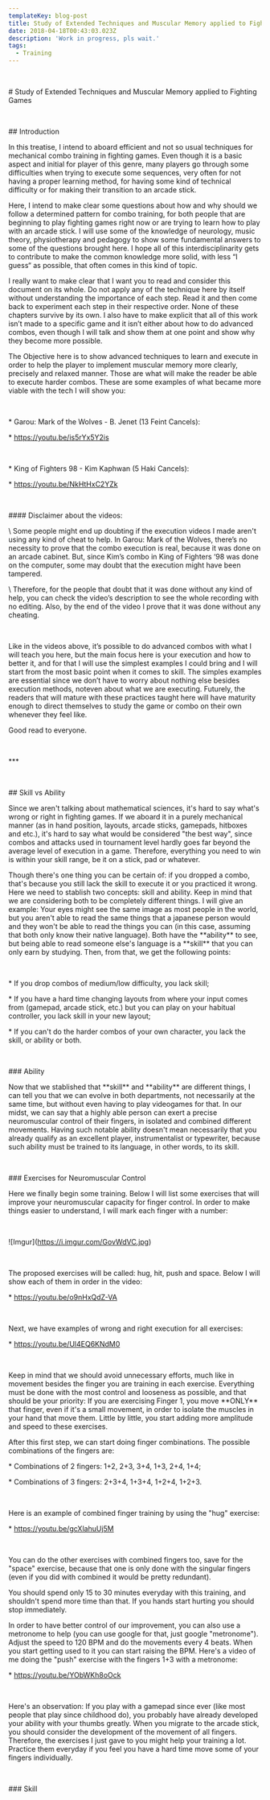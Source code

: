 ```yaml
---
templateKey: blog-post
title: Study of Extended Techniques and Muscular Memory applied to Fighting Games
date: 2018-04-18T00:43:03.023Z
description: 'Work in progress, pls wait.'
tags:
  - Training
---
```

<br>



\# Study of Extended Techniques and Muscular Memory applied to Fighting Games



<br>

\## Introduction



In this treatise, I intend to aboard efficient and not so usual techniques for mechanical combo training in fighting games. Even though it is a basic aspect and initial for player of this genre, many players go through some difficulties when trying to execute some sequences, very often for not having a proper learning method, for having some kind of technical difficulty or for making their transition to an arcade stick.



Here, I intend to make clear some questions about how and why should we follow a determined pattern for combo training, for both people that are beginning to play fighting games right now or are trying to learn how to play with an arcade stick. I will use some of the knowledge of neurology, music theory, physiotherapy and pedagogy to show some fundamental answers to some of the questions brought here. I hope all of this interdisciplinarity gets to contribute to make the common knowledge more solid, with less “I guess“ as possible, that often comes in this kind of topic.



I really want to make clear that I want you to read and consider this document on its whole. Do not apply any of the technique here by itself without understanding the importance of each step. Read it and then come back to experiment each step in their respective order. None of these chapters survive by its own. I also have to make explicit that all of this work isn’t made to a specific game and it isn’t either about how to do advanced combos, even though I will talk and show them at one point and show why they become more possible.



The Objective here is to show advanced techniques to learn and execute in order to help the player to implement muscular memory more clearly, precisely and relaxed manner. Those are what will make the reader be able to execute harder combos. These are some examples of what became more viable with the tech I will show you:

<br>



\* Garou: Mark of the Wolves - B. Jenet (13 Feint Cancels):

\* https://youtu.be/is5rYx5Y2is

<br>



\* King of Fighters 98 - Kim Kaphwan (5 Haki Cancels):

\* https://youtu.be/NkHtHxC2YZk



<br>

\#### Disclaimer about the videos:



\    Some people might end up doubting if the execution videos I made aren't using any kind of cheat to help. In Garou: Mark of the Wolves, there’s no necessity to prove that the combo execution is real, because it was done on an arcade cabinet. But, since Kim’s combo in King of Fighters ‘98 was done on the computer, some may doubt that the execution might have been tampered.



\    Therefore, for the people that doubt that it was done without any kind of help, you can check the video’s description to see the whole recording with no editing. Also, by the end of the video I prove that it was done without any cheating.



<br>

Like in the videos above, it’s possible to do advanced combos with what I will teach you here, but the main focus here is your execution and how to better it, and for that I will use the simplest examples I could bring and I will start from the most basic point when it comes to skill. The simples examples are essential since we don’t have to worry about nothing else besides execution methods, noteven about what we are executing. Futurely, the readers that will mature with these practices taught here will have maturity enough to direct themselves to study the game or combo on their own whenever they feel like.



Good read to everyone.



<br>

  

\*\**

<br>



\## Skill vs Ability



Since we aren't talking about mathematical sciences, it's hard to say what's wrong or right in fighting games. If we aboard it in a purely mechanical manner (as in hand position, layouts, arcade sticks, gamepads, hitboxes and etc.), it's hard to say what would be considered "the best way", since combos and attacks used in tournament level hardly goes far beyond the average level of execution in a game. Therefore, everything you need to win is within your skill range, be it on a stick, pad or whatever.



Though there's one thing you can be certain of: if you dropped a combo, that's because you still lack the skill to execute it or you practiced it wrong. Here we need to stablish two concepts: skill and ability. Keep in mind that we are considering both to be completely different things. I will give an example: Your eyes might see the same image as most people in the world, but you aren't able to read the same things that a japanese person would and they won't be able to read the things you can (in this case, assuming that both only know their native language). Both have the \*\*ability\*\* to see, but being able to read someone else's language is a \*\*skill\*\* that you can only earn by studying. Then, from that, we get the following points:

<br>



\* If you drop combos of medium/low difficulty, you lack skill;

\* If you have a hard time changing layouts from where your input comes from (gamepad, arcade stick, etc.) but you can play on your habitual controller, you lack skill in your new layout;

\* If you can't do the harder combos of your own character, you lack the skill, or ability or both.



<br>

\### Ability



Now that we stablished that \*\*skill\*\* and \*\*ability\*\* are different things, I can tell you that we can evolve in both departments, not necessarily at the same time, but without even having to play videogames for that. In our midst, we can say that a highly able person can exert a precise neuromuscular control of their fingers, in isolated and combined different movements. Having such notable ability doesn't mean necessarily that you already qualify as an excellent player, instrumentalist or typewriter, because such ability must be trained to its language, in other words, to its skill.





<br>

\### Exercises for Neuromuscular Control

Here we finally begin some training. Below I will list some exercises that will improve your neuromuscular capacity for finger control. In order to make things easier to understand, I will mark each finger with a number:



<br>



!\[Imgur](https://i.imgur.com/GovWdVC.jpg)



<br>



The proposed exercises will be called: hug, hit, push and space. Below I will show each of them in order in the video:



\* https://youtu.be/o9nHxQdZ-VA



<br>



Next, we have examples of wrong and right execution for all exercises:



\* https://youtu.be/Ul4EQ6KNdM0



<br>



Keep in mind that we should avoid unnecessary efforts, much like in movement besides the finger you are training in each exercise. Everything must be done with the most control and looseness as possible, and that should be your priority: If you are exercising Finger 1, you move \*\*ONLY\*\* that finger, even if it's a small movement, in order to isolate the muscles in your hand that move them. Little by little, you start adding more amplitude and speed to these exercises.



After this first step, we can start doing finger combinations. The possible combinations of the fingers are:



\* Combinations of 2 fingers: 1+2, 2+3, 3+4, 1+3, 2+4, 1+4;

\* Combinations of 3 fingers: 2+3+4, 1+3+4, 1+2+4, 1+2+3.



<br>



Here is an example of combined finger training by using the "hug" exercise:



\* https://youtu.be/gcXlahuUj5M



<br>



You can do the other exercises with combined fingers too, save for the "space" exercise, because that one is only done with the singular fingers (even if you did with combined it would be pretty redundant).

You should spend only 15 to 30 minutes everyday with this training, and shouldn't spend more time than that. If you hands start hurting you should stop immediately.

In order to have better control of our improvement, you can also use a metronome to help (you can use google for that, just google "metronome"). Adjust the speed to 120 BPM and do the movements every 4 beats. When you start getting used to it you can start raising the BPM. Here's a video of me doing the "push" exercise with the fingers 1+3 with a metronome:



\* https://youtu.be/YObWKh8oOck



<br>



Here's an observation: If you play with a gamepad since ever (like most people that play since childhood do), you probably have already developed your ability with your thumbs greatly. When you migrate to the arcade stick, you should consider the development of the movement of all fingers. Therefore, the exercises I just gave to you might help your training a lot. Practice them everyday if you feel you have a hard time move some of your fingers individually.



<br>



\### Skill
